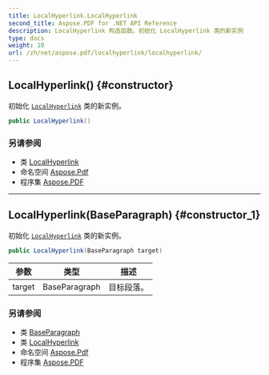 ```yaml
---
title: LocalHyperlink.LocalHyperlink
second_title: Aspose.PDF for .NET API Reference
description: LocalHyperlink 构造函数。初始化 LocalHyperlink 类的新实例
type: docs
weight: 10
url: /zh/net/aspose.pdf/localhyperlink/localhyperlink/
---
```

## LocalHyperlink() {#constructor}

初始化 [`LocalHyperlink`](../) 类的新实例。

```csharp
public LocalHyperlink()
```

### 另请参阅

* 类 [LocalHyperlink](../)
* 命名空间 [Aspose.Pdf](../../../aspose.pdf/)
* 程序集 [Aspose.PDF](../../../)

---

## LocalHyperlink(BaseParagraph) {#constructor_1}

初始化 [`LocalHyperlink`](../) 类的新实例。

```csharp
public LocalHyperlink(BaseParagraph target)
```

| 参数 | 类型 | 描述 |
| --- | --- | --- |
| target | BaseParagraph | 目标段落。 |

### 另请参阅

* 类 [BaseParagraph](../../baseparagraph/)
* 类 [LocalHyperlink](../)
* 命名空间 [Aspose.Pdf](../../../aspose.pdf/)
* 程序集 [Aspose.PDF](../../../)
